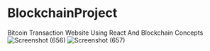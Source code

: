 # BlockchainProject
Bitcoin Transaction Website Using React And Blockchain Concepts
![Screenshot (656)](https://user-images.githubusercontent.com/83382873/207936784-8785cce4-ccbd-4a5a-a565-b740709d2a73.png)
![Screenshot (657)](https://user-images.githubusercontent.com/83382873/207937096-629e1d86-8be2-44e0-ad93-fcfccf3a0ca1.png)
